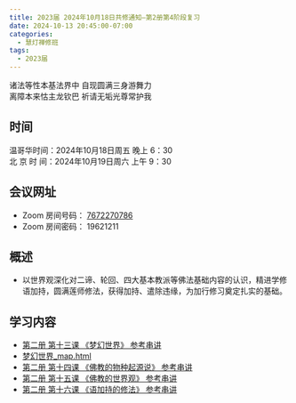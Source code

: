```yaml
---
title: 2023届 2024年10月18日共修通知—第2册第4阶段复习
date: 2024-10-13 20:45:00-07:00
categories:
  - 慧灯禅修班
tags:
  - 2023届
---
```

诸法等性本基法界中 自现圆满三身游舞力\
离障本来怙主龙钦巴 祈请无垢光尊常护我

## 时间

温哥华时间：2024年10月18日周五 晚上 6：30\
北 京 时 间：2024年10月19日周六 上午 9：30

## 会议网址

* Zoom 房间号码： [7672270786](https://us02web.zoom.us/j/7672270786?pwd=bjRzNVpOT0g1cWF3WWVqVE1PZzlWZz09)
* Zoom 房间密码： 19621211

## 概述

* 以世界观深化对二谛、轮回、四大基本教派等佛法基础内容的认识，精进学修语加持，圆满莲师修法，获得加持、遣除违缘，为加行修习奠定扎实的基础。

## 学习内容

* [第二册 第十三课 《梦幻世界》 参考串讲](https://s3.ap-northeast-1.wasabisys.com/hdcx/hdv/f/up/%E6%A2%A6%E5%B9%BB%E4%B8%96%E7%95%8C.md.pdf)
* [梦幻世界_map.html](https://s3.ap-northeast-1.wasabisys.com/hdcx/hdv/f/up/%E6%A2%A6%E5%B9%BB%E4%B8%96%E7%95%8C_map.html)
* [第二册 第十四课 《佛教的物种起源说》 参考串讲](https://s3.ap-northeast-1.wasabisys.com/hdcx/hdv/f/up/%E4%BD%9B%E6%95%99%E7%9A%84%E7%89%A9%E7%A7%8D%E8%B5%B7%E6%BA%90%E8%AF%B4.md.pdf)
* [第二册 第十五课 《佛教的世界观》 参考串讲](https://s3.ap-northeast-1.wasabisys.com/hdcx/hdv/f/up/%E4%BD%9B%E6%95%99%E7%9A%84%E4%B8%96%E7%95%8C%E8%A7%82.md.pdf)
* [第二册 第十六课 《语加持的修法》 参考串讲](https://www.huidengvan.com/f/up/%E8%AF%AD%E5%8A%A0%E6%8C%81%E7%9A%84%E4%BF%AE%E6%B3%952022.pdf)[](https://www.huidengchanxiu.net/books/b2/2-15)
